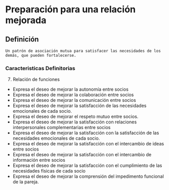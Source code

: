 # Preparación para una relación mejorada
## Definición
	Un patrón de asociación mutua para satisfacer las necesidades de los demás, que pueden fortalecerse.

### Caracteristicas Definitorias
7. Relación de funciones
 
   
- Expresa el deseo de mejorar la 
autonomía entre socios  
- Expresa el deseo de mejorar la 
colaboración entre socios   
- Expresa el deseo de mejorar la 
comunicación entre socios   
- Expresa el deseo de mejorar la 
satisfacción de las necesidades 
emocionales de cada socio.   
- Expresa el deseo de mejorar el 
respeto mutuo entre socios.   
- Expresa el deseo de mejorar la 
satisfacción con relaciones 
interpersonales 
complementarias entre socios    
- Expresa el deseo de mejorar la 
satisfacción con la satisfacción 
de las necesidades emocionales 
de cada socio.   
- Expresa el deseo de mejorar la 
satisfacción con el intercambio 
de ideas entre socios   
- Expresa el deseo de mejorar la 
satisfacción con el intercambio 
de información entre socios   
- Expresa el deseo de mejorar la 
satisfacción con el cumplimiento 
de las necesidades físicas de 
cada socio   
- Expresa el deseo de mejorar la 
comprensión del impedimento 
funcional de la pareja.

